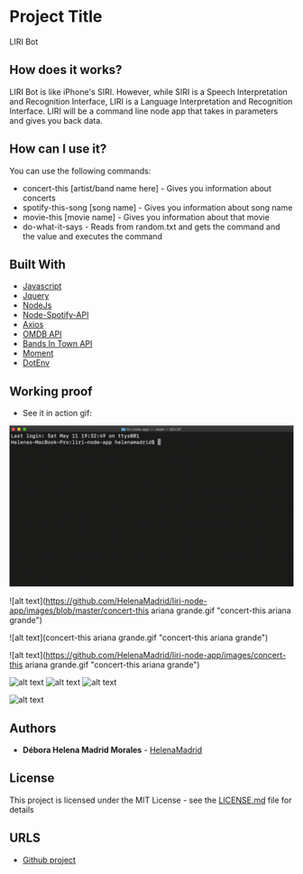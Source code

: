 # Project Title

LIRI Bot

## How does it works?

LIRI Bot is like iPhone's SIRI. However, while SIRI is a Speech Interpretation and Recognition Interface, LIRI is a Language Interpretation and Recognition Interface. LIRI will be a command line node app that takes in parameters and gives you back data.

## How can I use it?

You can use the following commands:

* concert-this [artist/band name here] - Gives you information about concerts
* spotify-this-song [song name] - Gives you information about song name
* movie-this [movie name] - Gives you information about that movie
* do-what-it-says - Reads from random.txt and gets the command and the value and executes the command

## Built With

* [Javascript](https://www.javascript.com/)
* [Jquery](https://jquery.com/)
* [NodeJs](https://nodejs.org/en/)
* [Node-Spotify-API](https://www.npmjs.com/package/node-spotify-api)
* [Axios](https://www.npmjs.com/package/axios)
* [OMDB API](http://www.omdbapi.com/)
* [Bands In Town API](http://www.artists.bandsintown.com/bandsintown-api)
* [Moment](https://www.npmjs.com/package/moment)
* [DotEnv](https://www.npmjs.com/package/dotenv)

## Working proof

* See it in action gif: 

![alt text](https://github.com/HelenaMadrid/liri-node-app/blob/master/images/concert-this-ariana-grande.gif "concert-this ariana grande")

![alt text](https://github.com/HelenaMadrid/liri-node-app/images/blob/master/concert-this ariana grande.gif "concert-this ariana grande")

![alt text](concert-this ariana grande.gif "concert-this ariana grande")

![alt text](https://github.com/HelenaMadrid/liri-node-app/images/concert-this ariana grande.gif "concert-this ariana grande")



![alt text](https://github.com/darkyer/liri-node-app/blob/master/proof.gif "Proof Gif")
![alt text](https://github.com/darkyer/liri-node-app/blob/master/proof.gif "Proof Gif")
![alt text](https://github.com/darkyer/liri-node-app/blob/master/proof.gif "Proof Gif")



![alt text](https://github.com/darkyer/liri-node-app/blob/master/proof.gif "Proof Gif")

## Authors

* **Débora Helena Madrid Morales** - [HelenaMadrid](https://github.com/HelenaMadrid)

## License

This project is licensed under the MIT License - see the [LICENSE.md](LICENSE.md) file for details

## URLS

* [Github project](https://github.com/HelenaMadrid/liri-node-app)
